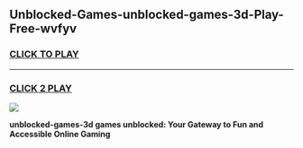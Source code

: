 
## Unblocked-Games-unblocked-games-3d-Play-Free-wvfyv
<h3>
<a href="https://premium76.site?title=unblocked-games-3d&ref=18A">CLICK TO PLAY</a></h3>
<hr>

<h3>
<a href="https://premium76.site?title=unblocked-games-3d&ref=18A">CLICK 2 PLAY</a>
  
</h3>

<a href="https://premium76.site?title=unblocked-games-3d&ref=18A"><img src="https://clearcache.store/games.png"></a>


**unblocked-games-3d games unblocked: Your Gateway to Fun and Accessible Online Gaming**

